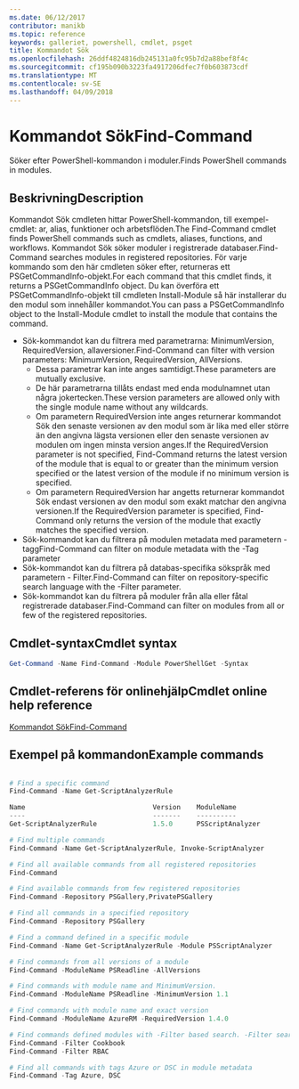 ```yaml
---
ms.date: 06/12/2017
contributor: manikb
ms.topic: reference
keywords: galleriet, powershell, cmdlet, psget
title: Kommandot Sök
ms.openlocfilehash: 26ddf4824816db245131a0fc95b7d2a88bef8f4c
ms.sourcegitcommit: cf195b090b3223fa4917206dfec7f0b603873cdf
ms.translationtype: MT
ms.contentlocale: sv-SE
ms.lasthandoff: 04/09/2018
---
```

# <a name="find-command"></a><span data-ttu-id="3bdfd-103">Kommandot Sök</span><span class="sxs-lookup"><span data-stu-id="3bdfd-103">Find-Command</span></span>

<span data-ttu-id="3bdfd-104">Söker efter PowerShell-kommandon i moduler.</span><span class="sxs-lookup"><span data-stu-id="3bdfd-104">Finds PowerShell commands in modules.</span></span>

## <a name="description"></a><span data-ttu-id="3bdfd-105">Beskrivning</span><span class="sxs-lookup"><span data-stu-id="3bdfd-105">Description</span></span>
<span data-ttu-id="3bdfd-106">Kommandot Sök cmdleten hittar PowerShell-kommandon, till exempel-cmdlet: ar, alias, funktioner och arbetsflöden.</span><span class="sxs-lookup"><span data-stu-id="3bdfd-106">The Find-Command cmdlet finds PowerShell commands such as cmdlets, aliases, functions, and workflows.</span></span> <span data-ttu-id="3bdfd-107">Kommandot Sök söker moduler i registrerade databaser.</span><span class="sxs-lookup"><span data-stu-id="3bdfd-107">Find-Command searches modules in registered repositories.</span></span>
<span data-ttu-id="3bdfd-108">För varje kommando som den här cmdleten söker efter, returneras ett PSGetCommandInfo-objekt.</span><span class="sxs-lookup"><span data-stu-id="3bdfd-108">For each command that this cmdlet finds, it returns a PSGetCommandInfo object.</span></span> <span data-ttu-id="3bdfd-109">Du kan överföra ett PSGetCommandInfo-objekt till cmdleten Install-Module så här installerar du den modul som innehåller kommandot.</span><span class="sxs-lookup"><span data-stu-id="3bdfd-109">You can pass a PSGetCommandInfo object to the Install-Module cmdlet to install the module that contains the command.</span></span>

- <span data-ttu-id="3bdfd-110">Sök-kommandot kan du filtrera med parametrarna: MinimumVersion, RequiredVersion, allaversioner.</span><span class="sxs-lookup"><span data-stu-id="3bdfd-110">Find-Command can filter with version parameters: MinimumVersion, RequiredVersion, AllVersions.</span></span>
  - <span data-ttu-id="3bdfd-111">Dessa parametrar kan inte anges samtidigt.</span><span class="sxs-lookup"><span data-stu-id="3bdfd-111">These parameters are mutually exclusive.</span></span>
  - <span data-ttu-id="3bdfd-112">De här parametrarna tillåts endast med enda modulnamnet utan några jokertecken.</span><span class="sxs-lookup"><span data-stu-id="3bdfd-112">These version parameters are allowed only with the single module name without any wildcards.</span></span>
  - <span data-ttu-id="3bdfd-113">Om parametern RequiredVersion inte anges returnerar kommandot Sök den senaste versionen av den modul som är lika med eller större än den angivna lägsta versionen eller den senaste versionen av modulen om ingen minsta version anges.</span><span class="sxs-lookup"><span data-stu-id="3bdfd-113">If the RequiredVersion parameter is not specified, Find-Command returns the latest version of the module that is equal to or greater than the minimum version specified or the latest version of the module if no minimum version is specified.</span></span>
  - <span data-ttu-id="3bdfd-114">Om parametern RequiredVersion har angetts returnerar kommandot Sök endast versionen av den modul som exakt matchar den angivna versionen.</span><span class="sxs-lookup"><span data-stu-id="3bdfd-114">If the RequiredVersion parameter is specified, Find-Command only returns the version of the module that exactly matches the specified version.</span></span>
- <span data-ttu-id="3bdfd-115">Sök-kommandot kan du filtrera på modulen metadata med parametern - tagg</span><span class="sxs-lookup"><span data-stu-id="3bdfd-115">Find-Command can filter on module metadata with the -Tag parameter</span></span>
- <span data-ttu-id="3bdfd-116">Sök-kommandot kan du filtrera på databas-specifika sökspråk med parametern - Filter.</span><span class="sxs-lookup"><span data-stu-id="3bdfd-116">Find-Command can filter on repository-specific search language with the -Filter parameter.</span></span>
- <span data-ttu-id="3bdfd-117">Sök-kommandot kan du filtrera på moduler från alla eller fåtal registrerade databaser.</span><span class="sxs-lookup"><span data-stu-id="3bdfd-117">Find-Command can filter on modules from all or few of the registered repositories.</span></span>

## <a name="cmdlet-syntax"></a><span data-ttu-id="3bdfd-118">Cmdlet-syntax</span><span class="sxs-lookup"><span data-stu-id="3bdfd-118">Cmdlet syntax</span></span>
```powershell
Get-Command -Name Find-Command -Module PowerShellGet -Syntax
```

## <a name="cmdlet-online-help-reference"></a><span data-ttu-id="3bdfd-119">Cmdlet-referens för onlinehjälp</span><span class="sxs-lookup"><span data-stu-id="3bdfd-119">Cmdlet online help reference</span></span>

[<span data-ttu-id="3bdfd-120">Kommandot Sök</span><span class="sxs-lookup"><span data-stu-id="3bdfd-120">Find-Command</span></span>](http://go.microsoft.com/fwlink/?LinkId=733636)

## <a name="example-commands"></a><span data-ttu-id="3bdfd-121">Exempel på kommandon</span><span class="sxs-lookup"><span data-stu-id="3bdfd-121">Example commands</span></span>
```powershell

# Find a specific command
Find-Command -Name Get-ScriptAnalyzerRule

Name                                Version    ModuleName                          Repository
----                                -------    ----------                          ----------
Get-ScriptAnalyzerRule              1.5.0      PSScriptAnalyzer                    PSGallery

# Find multiple commands
Find-Command -Name Get-ScriptAnalyzerRule, Invoke-ScriptAnalyzer

# Find all available commands from all registered repositories
Find-Command

# Find available commands from few registered repositories
Find-Command -Repository PSGallery,PrivatePSGallery

# Find all commands in a specified repository
Find-Command -Repository PSGallery

# Find a command defined in a specific module
Find-Command -Name Get-ScriptAnalyzerRule -Module PSScriptAnalyzer

# Find commands from all versions of a module
Find-Command -ModuleName PSReadline -AllVersions

# Find commands with module name and MinimumVersion.
Find-Command -ModuleName PSReadline -MinimumVersion 1.1

# Find commands with module name and exact version
Find-Command -ModuleName AzureRM -RequiredVersion 1.4.0

# Find commands defined modules with -Filter based search. -Filter searches in description and module names
Find-Command -Filter Cookbook
Find-Command -Filter RBAC

# Find all commands with tags Azure or DSC in module metadata
Find-Command -Tag Azure, DSC

```